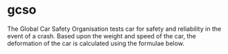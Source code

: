 # gcso
The Global Car Safety Organisation tests car for safety and reliability in the event of a crash. Based upon the weight and speed of the car, the deformation of the car is calculated using the formulae below.
